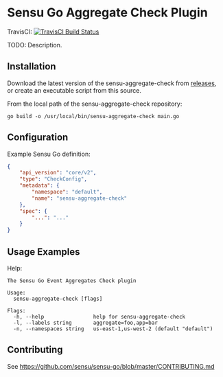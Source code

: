 # Sensu Go Aggregate Check Plugin
TravisCI: [![TravisCI Build Status](https://travis-ci.org/sensu/sensu-aggregate-check.svg?branch=master)](https://travis-ci.org/sensu/sensu-aggregate-check)

TODO: Description.

## Installation

Download the latest version of the sensu-aggregate-check from [releases][1],
or create an executable script from this source.

From the local path of the sensu-aggregate-check repository:

```
go build -o /usr/local/bin/sensu-aggregate-check main.go
```

## Configuration

Example Sensu Go definition:

```json
{
    "api_version": "core/v2",
    "type": "CheckConfig",
    "metadata": {
        "namespace": "default",
        "name": "sensu-aggregate-check"
    },
    "spec": {
        "...": "..."
    }
}
```

## Usage Examples

Help:

```
The Sensu Go Event Aggregates Check plugin

Usage:
  sensu-aggregate-check [flags]

Flags:
  -h, --help                help for sensu-aggregate-check
  -l, --labels string       aggregate=foo,app=bar
  -n, --namespaces string   us-east-1,us-west-2 (default "default")
```

## Contributing

See https://github.com/sensu/sensu-go/blob/master/CONTRIBUTING.md

[1]: https://github.com/sensu/sensu-aggregate-check/releases
